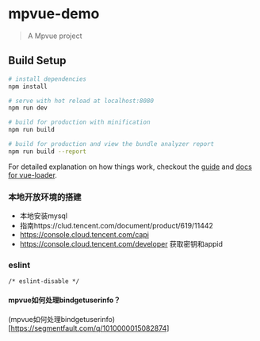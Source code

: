# mpvue-demo

> A Mpvue project

## Build Setup

``` bash
# install dependencies
npm install

# serve with hot reload at localhost:8080
npm run dev

# build for production with minification
npm run build

# build for production and view the bundle analyzer report
npm run build --report
```

For detailed explanation on how things work, checkout the [guide](http://vuejs-templates.github.io/webpack/) and [docs for vue-loader](http://vuejs.github.io/vue-loader).

### 本地开放环境的搭建

- 本地安装mysql
- 指南https://clud.tencent.com/document/product/619/11442
- https://console.cloud.tencent.com/capi
- https://console.cloud.tencent.com/developer 获取密钥和appid


### eslint

```
/* eslint-disable */
```

#### mpvue如何处理bindgetuserinfo？

(mpvue如何处理bindgetuserinfo)[https://segmentfault.com/q/1010000015082874]